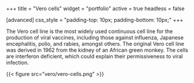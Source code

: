 +++
title = "Vero cells"
widget = "portfolio"
active = true
headless = false

[advanced]
 css_style = "padding-top: 10px; padding-bottom: 10px;"
+++

The Vero cell line is the most widely used continuous cell line for the
production of viral vaccines, including those against influenza, Japanese
encephalitis, polio, and rabies, amongst others. The original Vero cell line was
derived in 1962 from the kidney of an African green monkey. The cells are
interferon deficient, which could explain their permissiveness to viral
infection.

{{< figure src="vero/vero-cells.png" >}}
